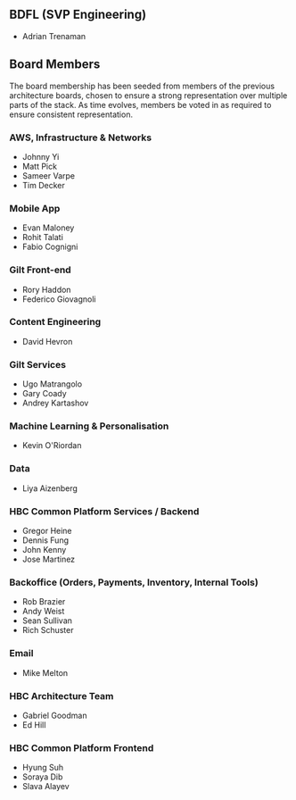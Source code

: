 
## BDFL (SVP Engineering)
* Adrian Trenaman

## Board Members
The board membership has been seeded from members of the previous architecture boards, chosen
to ensure a strong representation over multiple parts of the stack. As time evolves, members
be voted in as required to ensure consistent representation.

### AWS, Infrastructure & Networks
* Johnny Yi
* Matt Pick
* Sameer Varpe
* Tim Decker

### Mobile App
* Evan Maloney
* Rohit Talati
* Fabio Cognigni

### Gilt Front-end
* Rory Haddon
* Federico Giovagnoli

### Content Engineering
* David Hevron

### Gilt Services
* Ugo Matrangolo
* Gary Coady
* Andrey Kartashov

### Machine Learning & Personalisation
* Kevin O'Riordan

### Data
* Liya Aizenberg

### HBC Common Platform Services / Backend
* Gregor Heine
* Dennis Fung
* John Kenny
* Jose Martinez

### Backoffice (Orders, Payments, Inventory, Internal Tools)
* Rob Brazier
* Andy Weist
* Sean Sullivan
* Rich Schuster

### Email
* Mike Melton

### HBC Architecture Team
* Gabriel Goodman
* Ed Hill

### HBC Common Platform Frontend
* Hyung Suh
* Soraya Dib
* Slava Alayev
